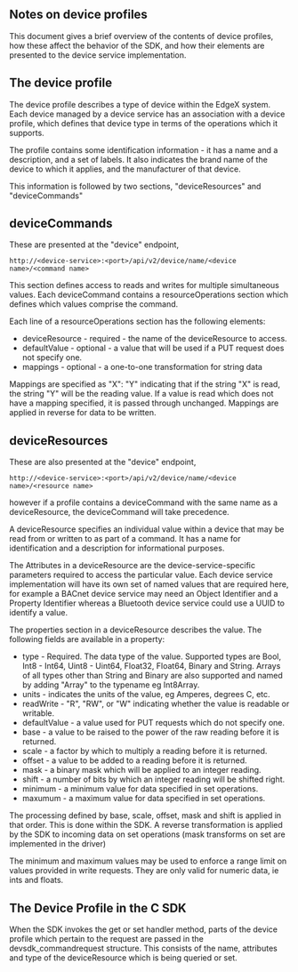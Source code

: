 Notes on device profiles
------------------------

This document gives a brief overview of the contents of device profiles, how
these affect the behavior of the SDK, and how their elements are presented to
the device service implementation.

The device profile
------------------

The device profile describes a type of device within the EdgeX system. Each
device managed by a device service has an association with a device profile,
which defines that device type in terms of the operations which it supports.

The profile contains some identification information - it has a name and
a description, and a set of labels. It also indicates the brand name of the
device to which it applies, and the manufacturer of that device.

This information is followed by two sections, "deviceResources" and "deviceCommands"

deviceCommands
--------------

These are presented at the "device" endpoint,
```
http://<device-service>:<port>/api/v2/device/name/<device name>/<command name>
```

This section defines access to reads and writes for multiple simultaneous
values. Each deviceCommand contains a resourceOperations section which
defines which values comprise the command.

Each line of a resourceOperations section has the following elements:

* deviceResource - required - the name of the deviceResource to access.
* defaultValue - optional - a value that will be used if a PUT request does not specify one.
* mappings - optional - a one-to-one transformation for string data

Mappings are specified as "X": "Y" indicating that if the string "X" is read, the string "Y"
will be the reading value. If a value is read which does not have a mapping specified, it is
passed through unchanged. Mappings are applied in reverse for data to be written.

deviceResources
---------------

These are also presented at the "device" endpoint,
```
http://<device-service>:<port>/api/v2/device/name/<device name>/<resource name>
```

however if a profile contains a deviceCommand with the same name as a
deviceResource, the deviceCommand will take precedence.

A deviceResource specifies an individual value within a device that may be
read from or written to as part of a command. It has a name for identification
and a description for informational purposes.

The Attributes in a deviceResource are the device-service-specific parameters
required to access the particular value. Each device service implementation
will have its own set of named values that are required here, for example a
BACnet device service may need an Object Identifier and a Property Identifier
whereas a Bluetooth device service could use a UUID to identify a value.

The properties section in a deviceResource describes the value. The
following fields are available in a property:

* type - Required. The data type of the value. Supported types are Bool,
Int8 - Int64, Uint8 - Uint64, Float32, Float64, Binary and String. Arrays of
all types other than String and Binary are also supported and named by adding
"Array" to the typename eg Int8Array.
* units - indicates the units of the value, eg Amperes, degrees C, etc.
* readWrite - "R", "RW", or "W" indicating whether the value is readable or
writable.
* defaultValue - a value used for PUT requests which do not specify one.
* base - a value to be raised to the power of the raw reading before it is returned.
* scale - a factor by which to multiply a reading before it is returned.
* offset - a value to be added to a reading before it is returned.
* mask - a binary mask which will be applied to an integer reading.
* shift - a number of bits by which an integer reading will be shifted right.
* minimum - a minimum value for data specified in set operations.
* maxumum - a maximum value for data specified in set operations.

The processing defined by base, scale, offset, mask and shift is applied in
that order. This is done within the SDK. A reverse transformation is applied
by the SDK to incoming data on set operations (mask transforms on set are
implemented in the driver)

The minimum and maximum values may be used to enforce a range limit on values
provided in write requests. They are only valid for numeric data, ie ints and floats.


The Device Profile in the C SDK
-------------------------------

When the SDK invokes the get or set handler method, parts of the device profile
which pertain to the request are passed in the devsdk_commandrequest
structure. This consists of the name, attributes and type of the deviceResource
which is being queried or set.

